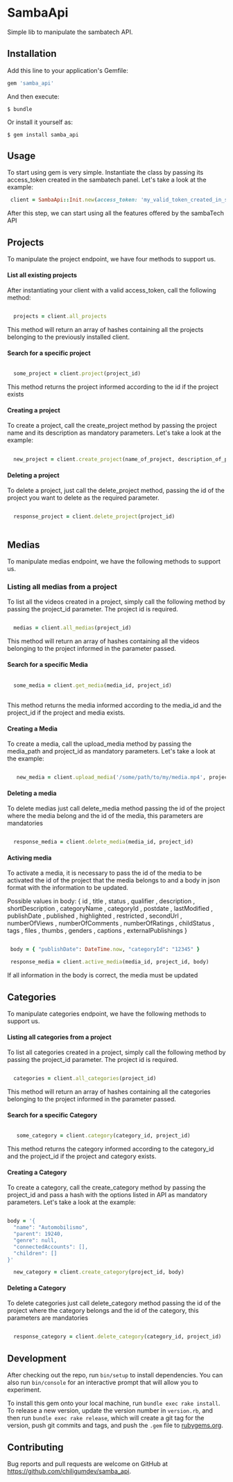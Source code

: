 [Coverage Status]: https://coveralls.io/r/LeandroFigueredo/chiligumdev/samba_api

# SambaApi

Simple lib to manipulate the sambatech API.

## Installation

Add this line to your application's Gemfile:

```ruby
gem 'samba_api'
```

And then execute:

    $ bundle

Or install it yourself as:

    $ gem install samba_api

## Usage

 To start using gem is very simple. Instantiate the class by passing its access_token created in the sambatech panel. Let's take a look at the example:

```ruby
 client = SambaApi::Init.new(access_token: 'my_valid_token_created_in_sambatech_dashboard')

```

 After this step, we can start using all the features offered by the sambaTech API


## Projects

 To manipulate the project endpoint, we have four methods to support us.


#### List all existing projects

  After instantiating your client with a valid access_token, call the following method:

```ruby

  projects = client.all_projects

```
  
  This method will return an array of hashes containing all the projects belonging to the previously installed client.

#### Search for a specific project

```ruby

  some_project = client.project(project_id)

```
  This method returns the project informed according to the id if the project exists

#### Creating a project

  To create a project, call the create_project method by passing the project name and its description as mandatory parameters. Let's take a look at the example:

```ruby
  
  new_project = client.create_project(name_of_project, description_of_project)

```

#### Deleting a project
  
  To delete a project, just call the delete_project method, passing the id of the project you want to delete as the required parameter.

```ruby

  response_project = client.delete_project(project_id)
  
```

## Medias

 To manipulate medias endpoint, we have the following methods to support us.

### Listing all medias from a project

 To list all the videos created in a project, simply call the following method by passing the project_id parameter. The project id is required.

```ruby

  medias = client.all_medias(project_id)

```

 This method will return an array of hashes containing all the videos belonging to the project informed in the parameter passed.

#### Search for a specific Media

```ruby
  
  some_media = client.get_media(media_id, project_id)
  
```

 This method returns the media informed according to the media_id and the project_id if the project and media exists.

#### Creating a Media

   To create a media, call the upload_media method by passing the media_path and project_id as mandatory parameters. Let's take a look at the example:

```ruby

   new_media = client.upload_media('/some/path/to/my/media.mp4', project_id)

```

#### Deleting a media
 
  To delete medias just call delete_media method passing the id of the project where the media belong and the id of the media, this parameters are mandatories

```ruby

  response_media = client.delete_media(media_id, project_id)


```

#### Activing media


 To activate a media, it is necessary to pass the id of the media to be activated the id of the project that the media belongs to and a body in json format with the information to be updated.

 Possible values in body: { id , title , status , qualifier , description , shortDescription , categoryName , categoryId , postdate , lastModified , publishDate , published , highlighted , restricted , secondUrl , numberOfViews , numberOfComments , numberOfRatings , childStatus , tags , files , thumbs , genders , captions , externalPublishings }

```ruby

 body = { "publishDate": DateTime.now, "categoryId": "12345" }

 response_media = client.active_media(media_id, project_id, body)

```

 If all information in the body is correct, the media must be updated

## Categories
 
 To manipulate categories endpoint, we have the following methods to support us.


#### Listing all categories from a project
 
 To list all categories created in a project, simply call the following method by passing the project_id parameter. The project id is required. 

```ruby

  categories = client.all_categories(project_id)

```

 This method will return an array of hashes containing all the categories belonging to the project informed in the parameter passed.

#### Search for a specific Category

```ruby

   some_category = client.category(category_id, project_id)

```

  This method returns the category informed according to the category_id and the project_id if the project and category exists.

#### Creating a Category

 To create a category, call the create_category method by passing the project_id  and pass a hash with the options listed in API as mandatory parameters. Let's take a look at the example:



```ruby

body = '{
  "name": "Automobilismo",
  "parent": 19240,
  "genre": null,
  "connectedAccounts": [],
  "children": []
}'

  new_category = client.create_category(project_id, body)


```


#### Deleting a Category

To delete categories just call delete_category method passing the id of the project where the category belongs and the id of the category, this parameters are mandatories


```ruby

  response_category = client.delete_category(category_id, project_id)


```

## Development

After checking out the repo, run `bin/setup` to install dependencies. You can also run `bin/console` for an interactive prompt that will allow you to experiment.

To install this gem onto your local machine, run `bundle exec rake install`. To release a new version, update the version number in `version.rb`, and then run `bundle exec rake release`, which will create a git tag for the version, push git commits and tags, and push the `.gem` file to [rubygems.org](https://rubygems.org).

## Contributing

Bug reports and pull requests are welcome on GitHub at https://github.com/chiligumdev/samba_api.
